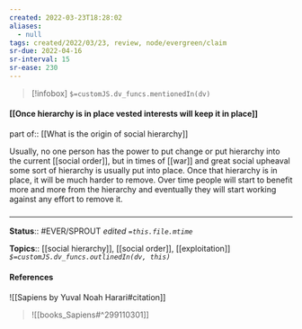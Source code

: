 ```yaml
---
created: 2022-03-23T18:28:02 
aliases:
  - null
tags: created/2022/03/23, review, node/evergreen/claim
sr-due: 2022-04-16
sr-interval: 15
sr-ease: 230
---
```

> [!infobox]
`$=customJS.dv_funcs.mentionedIn(dv)`

#### [[Once hierarchy is in place vested interests will keep it in place]] 

part of:: [[What is the origin of social hierarchy]]

Usually, no one person has the power to put change or put hierarchy into the current [[social order]],
but in times of [[war]] and great social upheaval 
some sort of hierarchy is usually put into place.
Once that hierarchy is in place,
it will be much harder to remove.
Over time people will start to benefit more and more from the hierarchy and eventually they will start working against any effort to remove it.

### <hr class="footnote"/>

**Status**:: #EVER/SPROUT
*edited `=this.file.mtime`*

**Topics**:: [[social hierarchy]], [[social order]], [[exploitation]]
*`$=customJS.dv_funcs.outlinedIn(dv, this)`*

#### References

![[Sapiens by Yuval Noah Harari#citation]]


> ![[books_Sapiens#^299110301]]